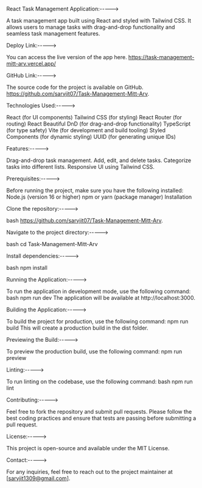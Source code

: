 React Task Management Application:----->

A task management app built using React and styled with Tailwind CSS. It allows users to manage tasks with drag-and-drop functionality and seamless task management features.

Deploy Link:----->

You can access the live version of the app here.
https://task-management-mitt-arv.vercel.app/

GitHub Link:----->

The source code for the project is available on GitHub.
https://github.com/sarvjit07/Task-Management-Mitt-Arv.


Technologies Used:----->

React (for UI components)
Tailwind CSS (for styling)
React Router (for routing)
React Beautiful DnD (for drag-and-drop functionality)
TypeScript (for type safety)
Vite (for development and build tooling)
Styled Components (for dynamic styling)
UUID (for generating unique IDs)


Features:----->

Drag-and-drop task management.
Add, edit, and delete tasks.
Categorize tasks into different lists.
Responsive UI using Tailwind CSS.

Prerequisites:----->

Before running the project, make sure you have the following installed:
Node.js (version 16 or higher)
npm or yarn (package manager)
Installation

Clone the repository:----->

bash
https://github.com/sarvjit07/Task-Management-Mitt-Arv.


Navigate to the project directory:----->

bash
cd Task-Management-Mitt-Arv

Install dependencies:----->

bash
npm install

Running the Application:----->

To run the application in development mode, use the following command:
bash
npm run dev
The application will be available at http://localhost:3000.


Building the Application:----->

To build the project for production, use the following command:
npm run build
This will create a production build in the dist folder.


Previewing the Build:----->

To preview the production build, use the following command:
npm run preview


Linting:----->

To run linting on the codebase, use the following command:
bash
npm run lint


Contributing:----->

Feel free to fork the repository and submit pull requests. Please follow the best coding practices and ensure that tests are passing before submitting a pull request.


License:----->

This project is open-source and available under the MIT License.

Contact:----->

For any inquiries, feel free to reach out to the project maintainer at [sarvjit1309@gmail.com].
